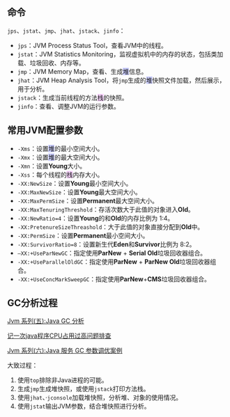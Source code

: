 ## 命令

`jps`、`jstat`、`jmp`、`jhat`、`jstack`、`jinfo`：

- `jps`：JVM Process Status Tool，查看JVM中的线程。
- `jstat`：JVM Statistics Monitoring，监视虚拟机中的内存的状态，包括类加载、垃圾回收、内存等。
- `jmp`：JVM Memory Map，查看、生成<span style=background:#c9ccff>堆</span>信息。
- `jhat`：JVM Heap Analysis Tool，将`jmp`生成的<span style=background:#c9ccff>堆</span>快照文件加载，然后展示，用于分析。
- `jstack`：生成当前线程的方法<span style=background:#f8d2ff>栈</span>的快照。
- `jinfo`：查看、调整JVM的运行参数。



## 常用JVM配置参数

- `-Xms`：设置<span style=background:#c9ccff>堆</span>的最小空间大小。
- `-Xmx`：设置<span style=background:#c9ccff>堆</span>的最大空间大小。
- `-Xmn`：设置**Young**大小。
- `-Xss`：每个线程的<span style=background:#f8d2ff>栈</span>内存大小。
- `-XX:NewSize`：设置**Young**最小空间大小。
- `-XX:MaxNewSize`：设置**Young**最大空间大小。
- `-XX:MaxPermSize`：设置**Permanent**最大空间大小。
- `-XX:MaxTenuringThreshold`：存活次数大于此值的对象进入**Old**。
- `-XX:NewRatio=4`：设置**Young**的和**Old**的内存比例为 1:4。
- `-XX:PretenureSizeThreashold`：大于此值的对象直接分配到**Old**中。
- `-XX:PermSize`：设置**Permanent**最小空间大小。
- `-XX:SurvivorRatio=8`：设置新生代**Eden**和**Survivor**比例为 8:2。
- `–XX:+UseParNewGC`：指定使用**ParNew** + **Serial Old**垃圾回收器组合。
- `-XX:+UseParallelOldGC`：指定使用**ParNew** + **ParNew Old**垃圾回收器组合。
- `-XX:+UseConcMarkSweepGC`：指定使用**ParNew**+**CMS**垃圾回收器组合。



## GC分析过程

[Jvm 系列(五):Java GC 分析](http://www.ityouknow.com/jvm/2017/09/18/GC-Analysis.html)

[记一次java程序CPU占用过高问题排查](https://blog.csdn.net/puhaiyang/article/details/78663942)

[Jvm 系列(六):Java 服务 GC 参数调优案例](http://www.ityouknow.com/jvm/2017/09/19/GC-tuning.html)

大致过程：

1. 使用`top`排除非Java进程的可能。
2. 生成`jmp`生成堆快照，或使用`jstack`打印方法栈。
3. 使用`jhat`、·`jconsole`加载堆快照，分析堆、对象的使用情况。
4. 使用`jstat`输出JVM参数，结合堆快照进行分析。

